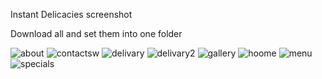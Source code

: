 Instant Delicacies screenshot

Download all and set them into one folder

![about](https://user-images.githubusercontent.com/62498603/187739578-0bf8b997-01ff-4b5d-aa7d-a4138eacc97b.jpg)
![contactsw](https://user-images.githubusercontent.com/62498603/187739587-a3c850c8-64c6-4bd9-a980-3b36ffb37ed4.jpg)
![delivary](https://user-images.githubusercontent.com/62498603/187739591-68757a7f-11f9-4a82-bb61-fab61d4cd6ed.jpg)
![delivary2](https://user-images.githubusercontent.com/62498603/187739595-64dd6af4-cb73-4f1a-8c31-6a12ecc94ab3.jpg)
![gallery](https://user-images.githubusercontent.com/62498603/187739601-520705dd-c466-483d-acc4-4f4f20189742.jpg)
![hoome](https://user-images.githubusercontent.com/62498603/187739604-82e98054-f233-42fb-acf6-61067a3fda55.jpg)
![menu](https://user-images.githubusercontent.com/62498603/187739607-fac29aaa-cc30-479a-8a90-afc7c1e1bed8.jpg)
![specials](https://user-images.githubusercontent.com/62498603/187739608-e38903df-d444-4534-a58d-5434838d91ca.jpg)
